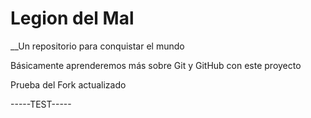 # Legion del Mal
__Un repositorio para conquistar el mundo

Básicamente aprenderemos más sobre Git y GitHub con este proyecto

Prueba del Fork actualizado 


-----TEST-----

